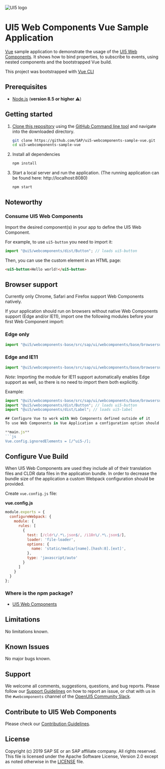 ![UI5 logo](/docs/images/UI5_logo_wide.png)

# UI5 Web Components Vue Sample Application

[Vue](https://vuejs.org/) sample application to demonstrate the usage of the [UI5 Web Components](https://github.com/SAP/ui5-webcomponents). It shows how to bind properties, to subscribe to events, using nested components and the bootstrapped Vue build.
 
This project was bootstrapped with [Vue CLI](https://cli.vuejs.org/)
 
## Prerequisites
- [Node.js](https://nodejs.org/) (**version 8.5 or higher** ⚠️)

## Getting started
1. [Clone this repository](https://help.github.com/articles/cloning-a-repository/) using the [GitHub Command line tool](https://git-scm.com/book/en/v2/Getting-Started-Installing-Git) and navigate into the downloaded directory.
    ```sh
    git clone https://github.com/SAP/ui5-webcomponents-sample-vue.git
    cd ui5-webcomponents-sample-vue
    ```
1. Install all dependencies
    ```sh
    npm install
    ```

1. Start a local server and run the application. (The running application can be found here: http://localhost:8080)
    ```sh
    npm start
    ```


## Noteworthy
 
### Consume UI5 Web Components
Import the desired component(s) in your app to define the UI5 Web Component.
 
For example, to use ```ui5-button``` you need to import it:
 
```js
import "@ui5/webcomponents/dist/Button"; // loads ui5-button
```
 
Then, you can use the custom element in an HTML page:
 
```html
<ui5-button>Hello world!</ui5-button>
```

## Browser support

Currently only Chrome, Safari and Firefox support Web Components natively.

If your application should run on browsers without native Web Components support (Edge and/or IE11), import one the following modules before your first Web Component import: 

### Edge only

```js
import "@ui5/webcomponents-base/src/sap/ui/webcomponents/base/browsersupport/Edge";
```

### Edge and IE11

```js
import "@ui5/webcomponents-base/src/sap/ui/webcomponents/base/browsersupport/IE11";
```

*Note:* Importing the module for IE11 support automatically enables Edge support as well, so there is no need to import them both explicitly.

Example:

```js
import "@ui5/webcomponents-base/src/sap/ui/webcomponents/base/browsersupport/IE11"; // This will enable Edge and IE11 support for all Web Components below
import "@ui5/webcomponents/dist/Button"; // loads ui5-button
import "@ui5/webcomponents/dist/Label"; // loads ui5-label

## Configure Vue to work with Web Components defined outside of it
To use Web Components in Vue Application a configuration option should be provided in the ```main.js``` file to tell the Vue about these components. More can be found in the documentation of [Vue.config.ignoredElements](https://vuejs.org/v2/api/#ignoredElements):

**main.js**
```js
Vue.config.ignoredElements = [/^ui5-/];
```


## Configure Vue Build
When UI5 Web Components are used they include all of their translation files and CLDR data files in the application bundle.
In order to decrease the bundle size of the application a custom Webpack configuration should be provided. 

Create ```vue.config.js``` file:

**vue.config.js**
```js
module.exports = {
  configureWebpack: {
    module: {
      rules: [
        {
          test: [/cldr\/.*\.json$/, /i18n\/.*\.json$/],
          loader: 'file-loader',
          options: {
            name: 'static/media/[name].[hash:8].[ext]',
          },
          type: 'javascript/auto'
        }
      ]
    }
  }
};
```

### Where is the npm package?
- [UI5 Web Components](https://www.npmjs.com/package/@ui5/webcomponents)

## Limitations
No limitations known.

## Known Issues
No major bugs known.

## Support
We welcome all comments, suggestions, questions, and bug reports. Please follow our [Support Guidelines](https://github.com/SAP/ui5-webcomponents/blob/master/SUPPORT.md#-content) on how to report an issue, or chat with us in the `#webcomponents` channel of the [OpenUI5 Community Slack](https://join-ui5-slack.herokuapp.com/).

## Contribute to UI5 Web Components
Please check our [Contribution Guidelines](https://github.com/SAP/ui5-webcomponents/blob/master/CONTRIBUTING.md).

## License
Copyright (c) 2019 SAP SE or an SAP affiliate company. All rights reserved.
This file is licensed under the Apache Software License, Version 2.0 except as noted otherwise in the [LICENSE](/LICENSE.txt) file.
